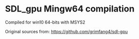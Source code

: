 # SDL_gpu Mingw64 compilation 

Compiled for win10 64-bits with MSYS2

Original sources from: https://github.com/grimfang4/sdl-gpu
